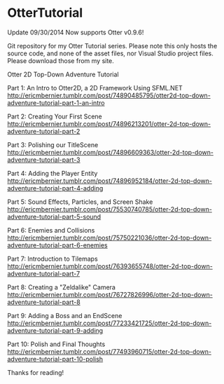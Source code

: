 OtterTutorial
=============

Update 09/30/2014
Now supports Otter v0.9.6!

Git repository for my Otter Tutorial series. Please note this only hosts the source code, and none of the asset files, nor Visual Studio project files. Please download those from my site.

Otter 2D Top-Down Adventure Tutorial

Part 1: An Intro to Otter2D, a 2D Framework Using SFML.NET
http://ericmbernier.tumblr.com/post/74890485795/otter2d-top-down-adventure-tutorial-part-1-an-intro

Part 2: Creating Your First Scene
http://ericmbernier.tumblr.com/post/74896213201/otter-2d-top-down-adventure-tutorial-part-2

Part 3: Polishing our TitleScene
http://ericmbernier.tumblr.com/post/74896609363/otter-2d-top-down-adventure-tutorial-part-3

Part 4: Adding the Player Entity
http://ericmbernier.tumblr.com/post/74896952184/otter-2d-top-down-adventure-tutorial-part-4-adding

Part 5: Sound Effects, Particles, and Screen Shake
http://ericmbernier.tumblr.com/post/75530740785/otter-2d-top-down-adventure-tutorial-part-5-sound

Part 6: Enemies and Collisions
http://ericmbernier.tumblr.com/post/75750221036/otter-2d-top-down-adventure-tutorial-part-6-enemies

Part 7: Introduction to Tilemaps
http://ericmbernier.tumblr.com/post/76393655748/otter-2d-top-down-adventure-tutorial-part-7

Part 8: Creating a "Zeldalike" Camera
http://ericmbernier.tumblr.com/post/76727826996/otter-2d-top-down-adventure-tutorial-part-8

Part 9: Adding a Boss and an EndScene
http://ericmbernier.tumblr.com/post/77233421725/otter-2d-top-down-adventure-tutorial-part-9-adding

Part 10: Polish and Final Thoughts
http://ericmbernier.tumblr.com/post/77493960715/otter-2d-top-down-adventure-tutorial-part-10-polish

Thanks for reading!
